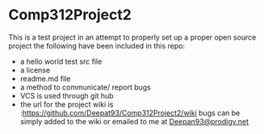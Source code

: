 Comp312Project2
===============
This is a test project
in an attempt to properly set up a proper open source project the following have been
included in this repo:
- a hello world test src file
- a license
- readme.md file
- a method to communicate/ report bugs
- VCS is used through git hub 
- the url for the project wiki is :https://github.com/Deepat93/Comp312Project2/wiki
bugs can be simply added to the wiki or emailed to me at Deepan93@prodigy.net

